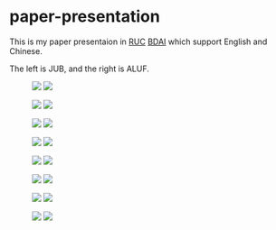 # paper-presentation

This is my paper presentaion in [RUC](http://www.ruc.edu.cn) [BDAI](http://bdai.ruc.edu.cn) which support English and Chinese.

The left is JUB, and the right is ALUF.

<figure class="half">
    <img src="JUB_png/JUB-1.png">
    <img src="ALUF_png/ALUF-1.png">
</figure>

<figure class="half">
    <img src="JUB_png/JUB-2.png">
    <img src="ALUF_png/ALUF-2.png">
</figure>

<figure class="half">
    <img src="JUB_png/JUB-3.png">
    <img src="ALUF_png/ALUF-3.png">
</figure>

<figure class="half">
    <img src="JUB_png/JUB-4.png">
    <img src="ALUF_png/ALUF-4.png">
</figure>

<figure class="half">
    <img src="JUB_png/JUB-5.png">
    <img src="ALUF_png/ALUF-5.png">
</figure>

<figure class="half">
    <img src="JUB_png/JUB-6.png">
    <img src="ALUF_png/ALUF-6.png">
</figure>

<figure class="half">
    <img src="JUB_png/JUB-7.png">
    <img src="ALUF_png/ALUF-7.png">
</figure>

<figure class="half">
    <img src="JUB_png/JUB-8.png">
    <img src="ALUF_png/ALUF-8.png">
</figure>
